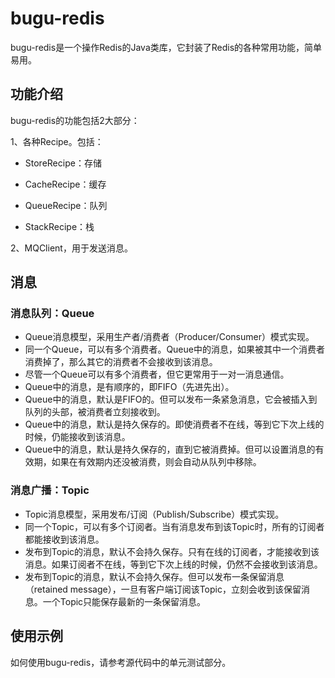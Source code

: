 # bugu-redis

bugu-redis是一个操作Redis的Java类库，它封装了Redis的各种常用功能，简单易用。

## 功能介绍

bugu-redis的功能包括2大部分：

1、各种Recipe。包括：

* StoreRecipe：存储

* CacheRecipe：缓存

* QueueRecipe：队列

* StackRecipe：栈

2、MQClient，用于发送消息。

## 消息

### 消息队列：Queue

* Queue消息模型，采用生产者/消费者（Producer/Consumer）模式实现。
* 同一个Queue，可以有多个消费者。Queue中的消息，如果被其中一个消费者消费掉了，那么其它的消费者不会接收到该消息。
* 尽管一个Queue可以有多个消费者，但它更常用于一对一消息通信。
* Queue中的消息，是有顺序的，即FIFO（先进先出）。
* Queue中的消息，默认是FIFO的。但可以发布一条紧急消息，它会被插入到队列的头部，被消费者立刻接收到。
* Queue中的消息，默认是持久保存的。即使消费者不在线，等到它下次上线的时候，仍能接收到该消息。
* Queue中的消息，默认是持久保存的，直到它被消费掉。但可以设置消息的有效期，如果在有效期内还没被消费，则会自动从队列中移除。

### 消息广播：Topic

* Topic消息模型，采用发布/订阅（Publish/Subscribe）模式实现。
* 同一个Topic，可以有多个订阅者。当有消息发布到该Topic时，所有的订阅者都能接收到该消息。
* 发布到Topic的消息，默认不会持久保存。只有在线的订阅者，才能接收到该消息。如果订阅者不在线，等到它下次上线的时候，仍然不会接收到该消息。
* 发布到Topic的消息，默认不会持久保存。但可以发布一条保留消息（retained message），一旦有客户端订阅该Topic，立刻会收到该保留消息。一个Topic只能保存最新的一条保留消息。

## 使用示例

如何使用bugu-redis，请参考源代码中的单元测试部分。
